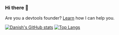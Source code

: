 ### Hi there 👋
Are you a devtools founder? [Learn](https://www.dahhnishkhan.com/#advisor) how I can help you.



[![Danish's GitHub stats](https://github-readme-stats.vercel.app/api?username=danishkhan&show_icons=true)](https://github.com/anuraghazra/github-readme-stats)
[![Top Langs](https://github-readme-stats.vercel.app/api/top-langs/?username=danishkhan&layout=compact)](https://github.com/anuraghazra/github-readme-stats)
